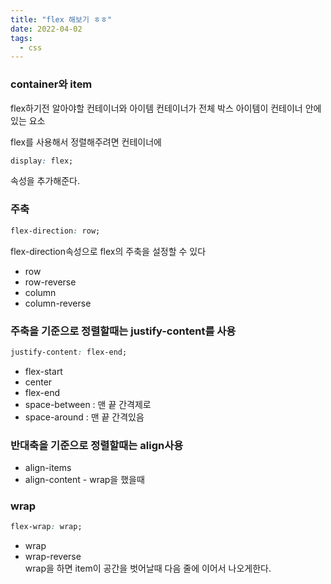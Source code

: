 ```yaml
---
title: "flex 해보기 ㅎㅎ"
date: 2022-04-02
tags:
  - css
---
```


### container와 item

flex하기전 알아야할 컨테이너와 아이템
컨테이너가 전체 박스
아이템이 컨테이너 안에 있는 요소

flex를 사용해서 정렬해주려면 컨테이너에

```css
display: flex;
```

속성을 추가해준다.

### 주축

```css
flex-direction: row;
```

flex-direction속성으로 flex의 주축을 설정할 수 있다

- row
- row-reverse
- column
- column-reverse

### 주축을 기준으로 정렬할때는 justify-content를 사용

```css
justify-content: flex-end;
```

- flex-start
- center
- flex-end
- space-between : 맨 끝 간격제로
- space-around : 맨 끝 간격있음

### 반대축을 기준으로 정렬할때는 align사용

- align-items
- align-content - wrap을 했을때

### wrap

```css
flex-wrap: wrap;
```

- wrap
- wrap-reverse  
  wrap을 하면 item이 공간을 벗어날때 다음 줄에 이어서 나오게한다.
